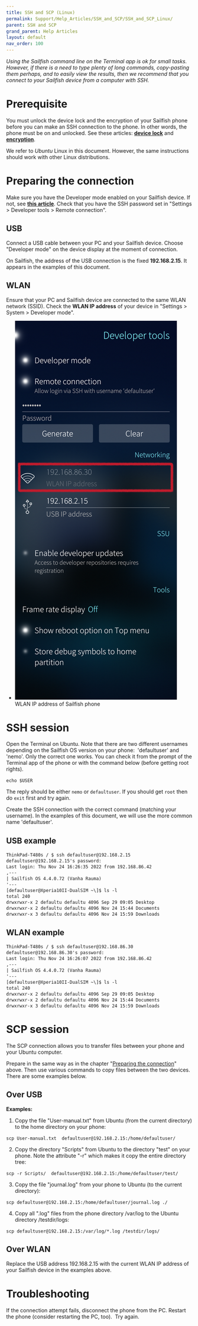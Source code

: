 ```yaml
---
title: SSH and SCP (Linux)
permalink: Support/Help_Articles/SSH_and_SCP/SSH_and_SCP_Linux/
parent: SSH and SCP
grand_parent: Help Articles
layout: default
nav_order: 100
---
```


_Using the Sailfish command line on the Terminal app is ok for small tasks. However, if there is a need to type plenty of long commands, copy-pasting them perhaps, and to easily view the results, then we recommend that you connect to your Sailfish device from a computer with SSH._

# Prerequisite

You must unlock the device lock and the encryption of your Sailfish phone before you can make an SSH connection to the phone. In other words, the phone must be on and unlocked. See these articles: **[device lock](/Support/Help_Articles/Device_Lock_and_Security_Code/)** and **[encryption](/Support/Help_Articles/Encryption_of_User_Data/)**.

We refer to _Ubuntu_ Linux in this document. However, the same instructions should work with other Linux distributions.

# Preparing the connection

Make sure you have the Developer mode enabled on your Sailfish device. If not, see **[this article](/Support/Help_Articles/Enabling_Developer_Mode/)**. Check that you have the SSH password set in "Settings > Developer tools > Remote connection".

## USB

Connect a USB cable between your PC and your Sailfish device. Choose "Developer mode" on the device display at the moment of connection.

On Sailfish, the address of the USB connection is the fixed **192.168.2.15**. It appears in the examples of this document.

## WLAN

Ensure that your PC and Sailfish device are connected to the same WLAN network (SSID).
Check the **WLAN IP address** of your device in "Settings > System > Developer mode".

<div class="flex-images" markdown="1">

* <a href="Settings_wlan_ip_address.png" class="narrow-image"><img src="Settings_wlan_ip_address.png" alt="WLAN IP"></a>
  <span class="md_figcaption">
    WLAN IP address of Sailfish phone
  </span>
</div>

# SSH session

Open the Terminal on Ubuntu. Note that there are two different usernames depending on the Sailfish OS version on your phone:  'defaultuser' and 'nemo'. Only the correct one works. You can check it from the prompt of the Terminal app of the phone or with the command below (before getting root rights).

```
echo $USER
```

The reply should be either `nemo` or `defaultuser`. If you should get `root` then do `exit` first and try again.

Create the SSH connection with the correct command (matching your username). In the examples of this document, we will use the more common name 'defaultuser'.

## USB example

```
ThinkPad-T480s / $ ssh defaultuser@192.168.2.15
defaultuser@192.168.2.15's password:
Last login: Thu Nov 24 16:26:35 2022 from 192.168.86.42
,---
| Sailfish OS 4.4.0.72 (Vanha Rauma)
'---
[defaultuser@Xperia10II-DualSIM ~\]$ ls -l
total 240
drwxrwxr-x 2 defaultu defaultu 4096 Sep 29 09:05 Desktop
drwxrwxr-x 2 defaultu defaultu 4096 Nov 24 15:44 Documents
drwxrwxr-x 3 defaultu defaultu 4096 Nov 24 15:59 Downloads
```

## WLAN example

```
ThinkPad-T480s / $ ssh defaultuser@192.168.86.30
defaultuser@192.168.86.30's password:
Last login: Thu Nov 24 16:26:07 2022 from 192.168.86.42
,---
| Sailfish OS 4.4.0.72 (Vanha Rauma)
'---
[defaultuser@Xperia10II-DualSIM ~\]$ ls -l
total 240
drwxrwxr-x 2 defaultu defaultu 4096 Sep 29 09:05 Desktop
drwxrwxr-x 2 defaultu defaultu 4096 Nov 24 15:44 Documents
drwxrwxr-x 3 defaultu defaultu 4096 Nov 24 15:59 Downloads
```

# SCP session

The SCP connection allows you to transfer files between your phone and your Ubuntu computer.

Prepare in the same way as in the chapter "[Preparing the connection](/Support/Help_Articles/SSH_and_SCP/SSH_and_SCP_Linux#preparing-the-connection)" above. Then use various commands to copy files between the two devices. There are some examples below.

## Over USB

**Examples:**

1) Copy the file "User-manual.txt" from Ubuntu (from the current directory) to the home directory on your phone:
```
scp User-manual.txt  defaultuser@192.168.2.15:/home/defaultuser/
```

2) Copy the directory "Scripts" from Ubuntu to the directory "test" on your phone. Note the attribute "-r" which makes it copy the entire directory tree:
```
scp -r Scripts/  defaultuser@192.168.2.15:/home/defaultuser/test/
```

3) Copy the file "journal.log" from your phone to Ubuntu (to the current directory):
```
scp defaultuser@192.168.2.15:/home/defaultuser/journal.log ./
```

4) Copy all ".log" files from the phone directory /var/log to the Ubuntu directory /testdir/logs:
```
scp defaultuser@192.168.2.15:/var/log/*.log /testdir/logs/
```

## Over WLAN

Replace the USB address 192.168.2.15 with the current WLAN IP address of your Sailfish device in the examples above.

# Troubleshooting

If the connection attempt fails, disconnect the phone from the PC. Restart the phone (consider restarting the PC, too).  Try again.

